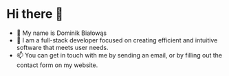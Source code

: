 # Hi there 👋
- 💼 My name is Dominik Białowąs
- 🔧 I am a full-stack developer focused on creating efficient and intuitive software that meets user needs.
- 📫 You can get in touch with me by sending an email, or by filling out the contact form on my website.
<!--
**bialowasdominik/bialowasdominik** is a ✨ _special_ ✨ repository because its `README.md` (this file) appears on your GitHub profile.

Here are some ideas to get you started:

- 🔭 I’m currently working on ...
- 🌱 I’m currently learning ...
- 👯 I’m looking to collaborate on ...
- 🤔 I’m looking for help with ...
- 💬 Ask me about ...
- 📫 How to reach me: ...
- 😄 Pronouns: ...
- ⚡ Fun fact: ...
-->
